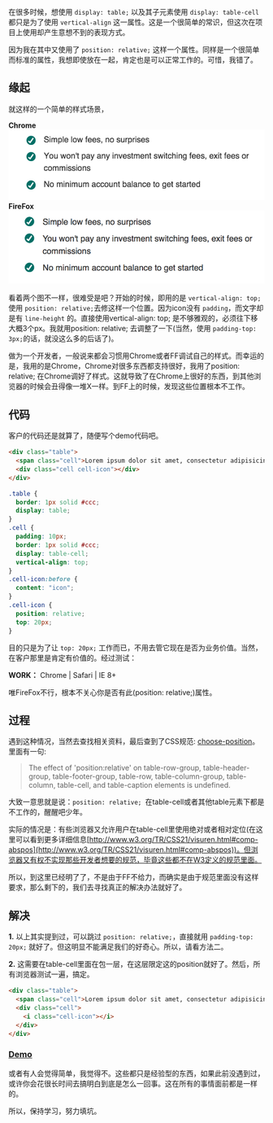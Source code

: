 在很多时候，想使用 `display: table;` 以及其子元素使用 `display: table-cell` 都只是为了使用 `vertical-align` 这一属性。这是一个很简单的常识，但这次在项目上使用却产生意想不到的表现方式。

因为我在其中又使用了 `position: relative;` 这样一个属性。同样是一个很简单而标准的属性，我想即使放在一起，肯定也是可以正常工作的。可惜，我错了。

## 缘起
就这样的一个简单的样式场景，

**Chrome**
![lists](../images/lists.png)
**FireFox**
![lists](../images/lists-ff.png)

看着两个图不一样，很难受是吧？开始的时候，即用的是 `vertical-align: top;` 使用 `position: relative;`去修这样一个位置。因为icon没有 `padding`，而文字却是有 `line-height` 的。直接使用vertical-align: top; 是不够雅观的，必须往下移大概3个px。我就用position: relative; 去调整了一下(当然，使用 `padding-top: 3px;`的话，就没这么多的后话了)。

做为一个开发者，一般说来都会习惯用Chrome或者FF调试自己的样式。而幸运的是，我用的是Chrome，Chrome对很多东西都支持很好，我用了position: relative; 在Chrome调好了样式。这就导致了在Chrome上很好的东西，到其他浏览器的时候会丑得像一堆X一样。到FF上的时候，发现这些位置根本不工作。

## 代码
客户的代码还是就算了，随便写个demo代码吧。
```html
<div class="table">
  <span class="cell">Lorem ipsum dolor sit amet, consectetur adipisicing elit, sed do eiusmod tempor incididunt ut labore et dolore magna aliqua.</span>
  <div class="cell cell-icon"></div>
</div>
```
```css
.table {
  border: 1px solid #ccc;
  display: table;
}
.cell {
  padding: 10px;
  border: 1px solid #ccc;
  display: table-cell;
  vertical-align: top;
}
.cell-icon:before {
  content: "icon";
}
.cell-icon {
  position: relative;
  top: 20px;
}
```
目的只是为了让 `top: 20px;` 工作而已，不用去管它现在是否为业务价值。当然，在客户那里是肯定有价值的。经过测试：

**WORK：**
Chrome |
Safari |
IE 8+

唯FireFox不行，根本不关心你是否有此(position: relative;)属性。
## 过程
遇到这种情况，当然去查找相关资料，最后查到了CSS规范: [choose-position](http://www.w3.org/TR/CSS21/visuren.html#choose-position)。里面有一句:
> The effect of 'position:relative' on table-row-group, table-header-group, table-footer-group, table-row, table-column-group, table-column, table-cell, and table-caption elements is undefined.

大致一意思就是说：`position: relative; `在table-cell或者其他table元素下都是不工作的，醒醒吧少年。

实际的情况是：有些浏览器又允许用户在table-cell里使用绝对或者相对定位(在这里可以看到更多详细信息[http://www.w3.org/TR/CSS21/visuren.html#comp-abspos](http://www.w3.org/TR/CSS21/visuren.html#comp-abspos))。但浏览器又有权不实现那些开发者想要的规范，毕竟这些都不在W3定义的规范里面。

所以，到这里已经明了了，不是由于FF不给力，而确实是由于规范里面没有这样要求，那么剩下的，我们去寻找真正的解决办法就好了。

## 解决
**1.**
以上其实提到过，可以跳过 `position: relative;`，直接就用 `padding-top: 20px;` 就好了。但这明显不能满足我们的好奇心。所以，请看方法二。

**2.**
这需要在table-cell里面在包一层，在这层限定这的position就好了。然后，所有浏览器测试一遍，搞定。
```html
<div class="table">
  <span class="cell">Lorem ipsum dolor sit amet, consectetur adipisicing elit, sed do eiusmod tempor incididunt ut labore et dolore magna aliqua.</span>
  <div class="cell">
    <i class="cell-icon"></i>
  </div>
</div>
```
### [Demo](http://owenyang0.github.io/Snippets/html/table-cell/)

或者有人会觉得简单，我觉得不。这些都只是经验型的东西，如果此前没遇到过，或许你会花很长时间去搞明白到底是怎么一回事。这在所有的事情面前都是一样的。

所以，保持学习，努力填坑。
